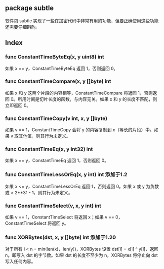 ## package subtle

软件包 subtle 实现了一些在加密代码中非常有用的功能，但要正确使用这些功能还需要仔细斟酌。

## Index

### func ConstantTimeByteEq(x, y uint8) int

如果 x == y，ConstantTimeByteEq 返回 1，否则返回 0。

### func ConstantTimeCompare(x, y []byte) int

如果 x 和 y 这两个片段的内容相等，ConstantTimeCompare 将返回 1，否则返回 0。所用时间是切片长度的函数，与内容无关。如果 x 和 y 的长度不匹配，则立即返回 0。

### func ConstantTimeCopy(v int, x, y []byte)

如果 v == 1，ConstantTimeCopy 会将 y 的内容复制到 x（等长的片段）中。如果 v 取其他值，则其行为未定义。

### func ConstantTImeEq(x, y int32) int

如果 x == y，ConstantTimeEq 返回 1，否则返回 0。

### func ConstantTimeLessOrEq(x, y int) int 添加于1.2

如果 x <= y，ConstantTimeLessOrEq 返回 1，否则返回 0。如果 x 或 y 为负数或 > 2**31 - 1，则其行为未定义。

### func ConstantTimeSelect(v, x, y int) int

如果 v == 1，ConstantTimeSelect 将返回 x；如果 v == 0，ConstantTimeSelect 将返回 y。

### func XORBytes(dst, x, y []byte) int 添加于1.20

对于所有 i < n = min(len(x)，len(y))，XORBytes 设置 dst[i] = x[i] ^ y[i]，返回 n，即写入 dst 的字节数。如果 dst 的长度不至少为 n，XORBytes 将停止向 dst 写入任何内容。